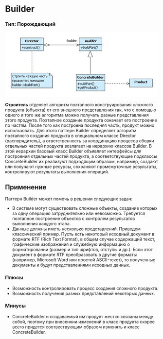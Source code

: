 # Builder
### Тип: Порождающий

![Image alt](https://github.com/DANTEpolaris/Patterns/raw/master/uml-builder.jpg)

**Строитель** отделяет алгоритм поэтапного конструирования сложного продукта (объекта) от его внешнего представления так, что с помощью одного и того же алгоритма можно получать разные представления этого продукта.
Поэтапное создание продукта означает его построение по частям. После того как построена последняя часть, продукт можно использовать.
Для этого паттерн Builder определяет алгоритм поэтапного создания продукта в специальном классе Director (распорядитель), а ответственность за координацию процесса сборки отдельных частей продукта возлагает на иерархию классов Builder. В этой иерархии базовый класс Builder объявляет интерфейсы для построения отдельных частей продукта, а соответствующие подклассы ConcreteBuilder их реализуют подходящим образом, например, создают или получают нужные ресурсы, сохраняют промежуточные результаты, контролируют результаты выполнения операций.
## Применение
 Паттерн Builder может помочь в решении следующих задач:
 - В системе могут существовать сложные объекты, создание которых за одну операцию затруднительно или невозможно. Требуется поэтапное построение объектов с контролем результатов выполнения каждого этапа.
 - Данные должны иметь несколько представлений. Приведем классический пример. Пусть есть некоторый исходный документ в формате RTF (Rich Text Format), в общем случае содержащий текст, графические изображения и служебную информацию о форматировании (размер и тип шрифтов, отступы и др.). Если этот документ в формате RTF преобразовать в другие форматы (например, Microsoft Word или простой ASCII-текст), то полученные документы и будут представлениями исходных данных.

### Плюсы ###
- Возможность контролировать процесс создания сложного продукта.
- Возможность получения разных представлений некоторых данных.

### Минусы  
- ConcreteBuilder и создаваемый им продукт жестко связаны между собой, поэтому при внесеннии изменений в класс продукта скорее всего придется соотвествующим образом изменять и класс ConcreteBuilder.
